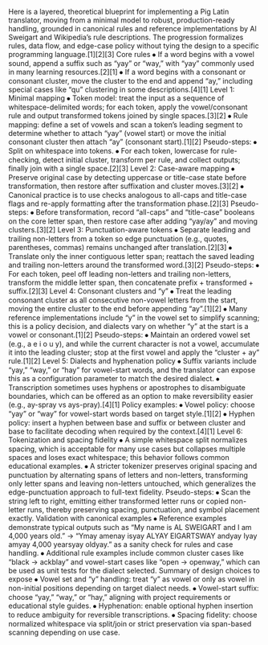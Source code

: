 Here is a layered, theoretical blueprint for implementing a Pig Latin translator, moving from a minimal model to robust, production-ready handling, grounded in canonical rules and reference implementations by Al Sweigart and Wikipedia’s rule descriptions. The progression formalizes rules, data flow, and edge-case policy without tying the design to a specific programming language.[1][2][3]
Core rules
⦁	If a word begins with a vowel sound, append a suffix such as “yay” or “way,” with “yay” commonly used in many learning resources.[2][1]
⦁	If a word begins with a consonant or consonant cluster, move the cluster to the end and append “ay,” including special cases like “qu” clustering in some descriptions.[4][1]
Level 1: Minimal mapping
⦁	Token model: treat the input as a sequence of whitespace-delimited words; for each token, apply the vowel/consonant rule and output transformed tokens joined by single spaces.[3][2]
⦁	Rule mapping: define a set of vowels and scan a token’s leading segment to determine whether to attach “yay” (vowel start) or move the initial consonant cluster then attach “ay” (consonant start).[1][2]
Pseudo-steps:
⦁	Split on whitespace into tokens.
⦁	For each token, lowercase for rule-checking, detect initial cluster, transform per rule, and collect outputs; finally join with a single space.[2][3]
Level 2: Case-aware mapping
⦁	Preserve original case by detecting uppercase or title-case state before transformation, then restore after suffixation and cluster moves.[3][2]
⦁	Canonical practice is to use checks analogous to all-caps and title-case flags and re-apply formatting after the transformation phase.[2][3]
Pseudo-steps:
⦁	Before transformation, record “all-caps” and “title-case” booleans on the core letter span, then restore case after adding “yay/ay” and moving clusters.[3][2]
Level 3: Punctuation-aware tokens
⦁	Separate leading and trailing non-letters from a token so edge punctuation (e.g., quotes, parentheses, commas) remains unchanged after translation.[2][3]
⦁	Translate only the inner contiguous letter span; reattach the saved leading and trailing non-letters around the transformed word.[3][2]
Pseudo-steps:
⦁	For each token, peel off leading non-letters and trailing non-letters, transform the middle letter span, then concatenate prefix + transformed + suffix.[2][3]
Level 4: Consonant clusters and “y”
⦁	Treat the leading consonant cluster as all consecutive non-vowel letters from the start, moving the entire cluster to the end before appending “ay”.[1][2]
⦁	Many reference implementations include “y” in the vowel set to simplify scanning; this is a policy decision, and dialects vary on whether “y” at the start is a vowel or consonant.[1][2]
Pseudo-steps:
⦁	Maintain an ordered vowel set (e.g., a e i o u y), and while the current character is not a vowel, accumulate it into the leading cluster; stop at the first vowel and apply the “cluster + ay” rule.[1][2]
Level 5: Dialects and hyphenation policy
⦁	Suffix variants include “yay,” “way,” or “hay” for vowel-start words, and the translator can expose this as a configuration parameter to match the desired dialect.
⦁	Transcription sometimes uses hyphens or apostrophes to disambiguate boundaries, which can be offered as an option to make reversibility easier (e.g., ay-spray vs ays-pray).[4][1]
Policy examples:
⦁	Vowel policy: choose “yay” or “way” for vowel-start words based on target style.[1][2]
⦁	Hyphen policy: insert a hyphen between base and suffix or between cluster and base to facilitate decoding when required by the context.[4][1]
Level 6: Tokenization and spacing fidelity
⦁	A simple whitespace split normalizes spacing, which is acceptable for many use cases but collapses multiple spaces and loses exact whitespace; this behavior follows common educational examples.
⦁	A stricter tokenizer preserves original spacing and punctuation by alternating spans of letters and non-letters, transforming only letter spans and leaving non-letters untouched, which generalizes the edge-punctuation approach to full-text fidelity.
Pseudo-steps:
⦁	Scan the string left to right, emitting either transformed letter runs or copied non-letter runs, thereby preserving spacing, punctuation, and symbol placement exactly.
Validation with canonical examples
⦁	Reference examples demonstrate typical outputs such as “My name is AL SWEIGART and I am 4,000 years old.” -> “Ymay amenay isyay ALYAY EIGARTSWAY andyay Iyay amyay 4,000 yearsyay oldyay.” as a sanity check for rules and case handling.
⦁	Additional rule examples include common cluster cases like “black → ackblay” and vowel-start cases like “open → openway,” which can be used as unit tests for the dialect selected.
Summary of design choices to expose
⦁	Vowel set and “y” handling: treat “y” as vowel or only as vowel in non-initial positions depending on target dialect needs.
⦁	Vowel-start suffix: choose “yay,” “way,” or “hay,” aligning with project requirements or educational style guides.
⦁	Hyphenation: enable optional hyphen insertion to reduce ambiguity for reversible transcriptions.
⦁	Spacing fidelity: choose normalized whitespace via split/join or strict preservation via span-based scanning depending on use case.
